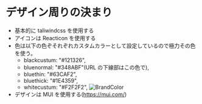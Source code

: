 # デザイン周りの決まり

-   基本的に taliwindcss を使用する
-   アイコンは Reacticon を使用する
-   色は以下の色ぞそれぞれカスタムカラーとして設定しているので極力その色を使う。
    -   blackcustum: "#121326",
    -   bluenormal: "#348ABF"(URL の下線部はこの色で),
    -   bluethin: "#63CAF2",
    -   bluethick: "#1E4359",
    -   whitecustum: "#F2F2F2",
        ![BrandColor](https://github.com/Keisuke05410/kobeUni-portal/assets/113495285/8180fa07-85e1-4c83-85f6-cb883a43b327)
-   デザインは MUI を使用する(https://mui.com/)

